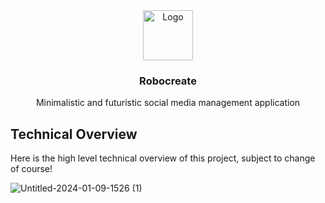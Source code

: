 <div align="center">
  <a href="https://robocreate.vercel.app" target="_blank">
    <img src="https://cdn-icons-png.flaticon.com/128/12435/12435234.png" alt="Logo" width="80" height="80">
  </a>

  <h3 align="center">Robocreate</h3>

  <p align="center">
    Minimalistic and futuristic social media management application
    <br />
  </p>
</div>

## Technical Overview

Here is the high level technical overview of this project, subject to change of course!

![Untitled-2024-01-09-1526 (1)](https://github.com/therealrinku/robocreate/assets/76877078/d5cbc122-c6d2-4771-b15b-f0f76901d2ea)
